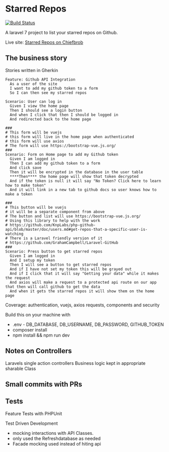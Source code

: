 # Starred Repos


[![Build Status](https://travis-ci.org/chiefbrob/interview_foundation.svg?branch=master)](https://travis-ci.org/chiefbrob/interview_foundation)

A laravel 7 project to list your starred repos on Github.


Live site: [Starred Repos on Chiefbrob](http://starredrepos.on.chiefbrob.info)


## The business story

Stories written in Gherkin

```
Feature: Github API Integration
  As a user of the site
  I want to add my github token to a form
  So I can then see my starred repos

Scenario: User can log in
  Given I view the home page
  Then I should see a login button
  And when I click that then I should be logged in
  And redirected back to the home page

###
# This form will be vuejs
# this form will live in the home page when authenticated
# this form will use axios
# The form will use https://bootstrap-vue.js.org/
###
Scenario: Form on Home page to add my Github token
  Given I am logged in
  Then I can add my github token to a form
  And click save
  Then it will be encrypted in the database in the user table
  ****Then**** the home page will show that token decrypted
  And if the token is null it will say "No Token? Click here to learn how to make token"
  And it will link in a new tab to github docs so user knows how to make a token

###
# This button will be vuejs
# it will be a separate component from above
# The button and list will use https://bootstrap-vue.js.org/
# Using this library to help with the work
# https://github.com/KnpLabs/php-github-api/blob/master/doc/users.md#get-repos-that-a-specific-user-is-watching
# There is a Laravel friendly version of it
# https://github.com/GrahamCampbell/Laravel-GitHub
###
Scenario: Press button to get starred repos
  Given I am logged in
  And I setup my token
  Then I will see a button to get starred repos
  And if I have not set my token this will be grayed out
  And if I click that it will say "Getting your data" while it makes the request
  And axios will make a request to a protected api route on our app that then will call github to get the data
  And when it gets the starred repos it will show them on the home page
```

Coverage: authentication, vuejs, axios requests, components and security



Build this on your machine with

  * .env - DB_DATABASE, DB_USERNAME, DB_PASSWORD, GITHUB_TOKEN 
  * composer install
  * npm install && npm run dev


## Notes on Controllers
Laravels single action controllers
Business logic kept in appropriate sharable Class


## Small commits with PRs

## Tests
Feature Tests with PHPUnit 

Test Driven Development

  * mocking interactions with API Classes.
  * only used the Refreshdatabase as needed
  * Facade mocking used instead of hiting api

